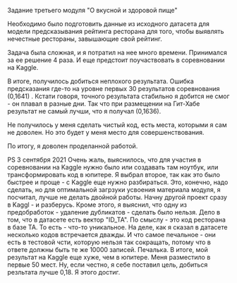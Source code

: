 Задание третьего модуля "О вкусной и здоровой пище"

Необходимо было подготовить данные из исходного датасета для модели предсказывания рейтинга ресторана для того, чтобы выявлять нечестные рестораны, завышающие свой рейтинг. 

Задача была сложная, и я потратил на нее много времени. Принимался за ее решение 4 раза. И еще предстоит поучаствовать в соревновании на Kaggle.

В итоге, получилось добиться неплохого результата. Ошибка предсказания где-то на уровне первых 30 результатов соревнования (0,1641) . Кстати говоря, точного результата стабильно я добится не смог - он плавал в разные дни. Так что при размещении на Гит-Хабе результат не самый лучши, что я получал (0,1636).

Не получилось у меня сделать чистый код, есть места, которыми я сам не доволен. Но это будет у меня место для совершенствования. 

По итогу, я доволен проделанной работой.

PS 3 сентября 2021
Очень жаль, выяснилось, что для участия в соревновании на Kaggle нужно было или создавать там ноутбук, или трансформировать код в юпитере. Я выбрал второе, так как это было быстрее и проще - с Kaggle еще нужно разбираться. Это, конечно, надо сделать, но для оптимальной загрзуки усвоения материала модуля, я посчитал, лучше не делать двойной работы. Начну другой проект сразу в Kaggl - и разберусь.
Кроме этого, я выяснил, что одну из предобработок - удаление дубликатов - сделать было нельзя. Дело в том, что в датасете есть вектор "ID_TA". По смыслу - это код ресторана в базе ТА. То есть - что-то уникальное. На деле, как я сказал в датасете несколько кодов встречается дважды. И что самое печальное - они есть в тестовой чсти, которую нельзя так сокращать, потому что в ответе должны быть те же 10000 записей. Печалька. В итоге, мой результат на Kaggle еще хуже, чем в юпитере. Меня разместило в первые 50 мест.
Ну, если честно, я себе поставил цель, добиться резльтата лучше 0,18. Я этого достиг. 
